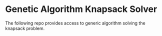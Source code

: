 # Genetic Algorithm Knapsack Solver

The following repo provides access to generic algorithm solving the knapsack problem.